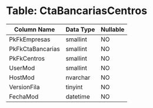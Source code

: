 # Table: CtaBancariasCentros

| Column Name | Data Type | Nullable |
|-------------|-----------|----------|
| PkFkEmpresas | smallint | NO |
| PkFkCtaBancarias | smallint | NO |
| PkFkCentros | smallint | NO |
| UserMod | smallint | NO |
| HostMod | nvarchar | NO |
| VersionFila | tinyint | NO |
| FechaMod | datetime | NO |
